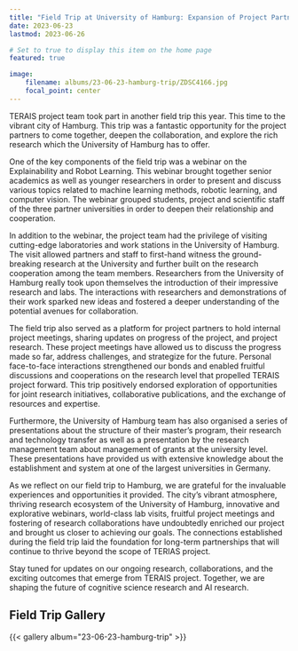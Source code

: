 ```yaml
---
title: "Field Trip at University of Hamburg: Expansion of Project Partnership and Exploration of Collaborative Research"
date: 2023-06-23
lastmod: 2023-06-26

# Set to true to display this item on the home page
featured: true

image:
    filename: albums/23-06-23-hamburg-trip/ZDSC4166.jpg
    focal_point: center
---
```

TERAIS project team took part in another field trip this year. This time to
the vibrant city of Hamburg. This trip was a fantastic opportunity for the
project partners to come together, deepen the collaboration, and explore the
rich research which the University of Hamburg has to offer.

<!--more-->

One of the key components of the field trip was a webinar on the
Explainability and Robot Learning. This webinar brought together senior
academics as well as younger researchers in order to present and discuss
various topics related to machine learning methods, robotic learning, and
computer vision. The webinar grouped students, project and scientific staff
of the three partner universities in order to deepen their relationship and
cooperation.

In addition to the webinar, the project team had the privilege of visiting
cutting-edge laboratories and work stations in the University of Hamburg.
The visit allowed partners and staff to first-hand witness the
ground-breaking research at the University and further built on the research
cooperation among the team members. Researchers from the University of
Hamburg really took upon themselves the introduction of their impressive
research and labs. The interactions with researchers and demonstrations of
their work sparked new ideas and fostered a deeper understanding of the
potential avenues for collaboration.

The field trip also served as a platform for project partners to hold
internal project meetings, sharing updates on progress of the project, and
project research. These project meetings have allowed us to discuss the
progress made so far, address challenges, and strategize for the future.
Personal face-to-face interactions strengthened our bonds and enabled
fruitful discussions and cooperations on the research level that propelled
TERAIS project forward. This trip positively endorsed exploration of
opportunities for joint research initiatives, collaborative publications,
and the exchange of resources and expertise.

Furthermore, the University of Hamburg team has also organised a series of
presentations about the structure of their master’s program, their research
and technology transfer as well as a presentation by the research management
team about management of grants at the university level. These presentations
have provided us with extensive knowledge about the establishment and system
at one of the largest universities in Germany.

As we reflect on our field trip to Hamburg, we are grateful for the
invaluable experiences and opportunities it provided. The city’s vibrant
atmosphere, thriving research ecosystem of the University of Hamburg,
innovative and explorative webinars, world-class lab visits, fruitful
project meetings and fostering of research collaborations have undoubtedly
enriched our project and brought us closer to achieving our goals. The
connections established during the field trip laid the foundation for
long-term partnerships that will continue to thrive beyond the scope of
TERIAS project. 

Stay tuned for updates on our ongoing research, collaborations, and the
exciting outcomes that emerge from TERAIS project. Together, we are shaping
the future of cognitive science research and AI research. 

## Field Trip Gallery

<!-- See https://wowchemy.com/docs/content/writing-markdown-latex/#image-gallery -->
{{< gallery album="23-06-23-hamburg-trip" >}}
